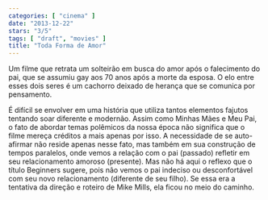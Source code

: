 ```yaml
---
categories: [ "cinema" ]
date: "2013-12-22"
stars: "3/5"
tags: [ "draft", "movies" ]
title: "Toda Forma de Amor"
---
```

Um filme que retrata um solteirão em busca do amor após o falecimento
do pai, que se assumiu gay aos 70 anos após a morte da esposa. O elo
entre esses dois seres é um cachorro deixado de herança que se comunica
por pensamento.

É difícil se envolver em uma história que utiliza tantos elementos
fajutos tentando soar diferente e modernão. Assim como Minhas Mães e Meu
Pai, o fato de abordar temas polêmicos da nossa época não significa
que o filme mereça créditos a mais apenas por isso. A necessidade
de se auto-afirmar não reside apenas nesse fato, mas também em sua
construção de tempos paralelos, onde vemos a relação com o pai
(passado) refletir em seu relacionamento amoroso (presente). Mas não
há aqui o reflexo que o título Beginners sugere, pois não vemos o
pai indeciso ou desconfortável com seu novo relacionamento (diferente
de seu filho). Se essa era a tentativa da direção e roteiro de Mike
Mills, ela ficou no meio do caminho.
